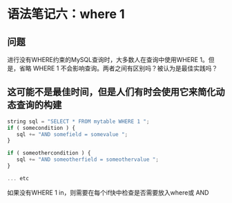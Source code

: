 # 语法笔记六：where 1

## 问题
进行没有WHERE约束的MySQL查询时，大多数人在查询中使用WHERE 1。但是，省略 WHERE 1 不会影响查询。两者之间有区别吗？被认为是最佳实践吗？

## 这可能不是最佳时间，但是人们有时会使用它来简化动态查询的构建

```js
string sql = "SELECT * FROM mytable WHERE 1 ";
if ( somecondition ) {
   sql += "AND somefield = somevalue ";
}

if ( someothercondition ) {
   sql += "AND someotherfield = someothervalue ";
}

... etc
```

如果没有WHERE 1 in，则需要在每个if快中检查是否需要放入where或 AND
